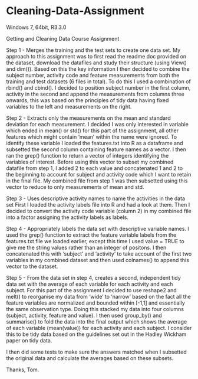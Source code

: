 # Cleaning-Data-Assignment

Windows 7, 64bit, R3.3.0

Getting and Cleaning Data Course Assignment

Step 1 -  Merges the training and the test sets to create one data set.
My approach to this assignment was to first read the readme doc provided on the dataset, download the datafiles and study their structure (using View() and dim()).  Based on this the key information I then decided to combine the subject number, activity code and feature measurements from both the training and test datasets (6 files in total). To do this I used a combination of rbind() and cbind().  I decided to position subject number in the first column, activity in the second and append the measurements from columns three onwards, this was based on the principles of tidy data having fixed variables to the left and measurements on the right.

Step 2 - Extracts only the measurements on the mean and standard deviation for each measurement.
I decided I was only interested in variable which ended in mean() or std() for this part of the assignment, all other features which might contain ‘mean’ within the name were ignored.  To identify these variable I loaded the features.txt into R as a dataframe and subsetted the second column containing feature names as a vector. I then ran the grep() function to return a vector of integers identifying the variables of interest. Before using this vector to subset my combined datafile from step 1,  I added 2 to each value and concatenated 1 and 2 to the beginning to account for subject and activity code which I want to retain in the final file. My combined file from step 1 was then subsetted using this vector to reduce to only measurements of mean and std.

Step 3 - Uses descriptive activity names to name the activities in the data set
First I loaded the activity labels file into R and had a look at them.  Then I decided to convert the activity code variable (column 2) in my combined file into a factor assigning the activity labels as labels.

Step 4 - Appropriately labels the data set with descriptive variable names.
I used the grep() function to extract the feature variable labels from the features.txt file we loaded earlier, except this time I used value = TRUE to give me the string values rather than an integer of positons.  I then concatenated this with ‘subject’ and ‘activity’ to take account of the first two variables in my combined dataset and then used colnames() to append this vector to the dataset.

Step 5 - From the data set in step 4, creates a second, independent tidy data set with the average of each variable for each activity and each subject.
For this part of the assignment I decided to use reshape2 and melt() to reorganise my data from ‘wide’ to ‘narrow’ based on the fact all the feature variables are normalized and bounded within [-1,1] and essentially the same observation type.  Doing this stacked my data into four columns (subject, activity, feature and value).  I then used group_by() and summarise() to fold the data into the final output which shows the average of each variable (mean(value)) for each activity and each subject.  I consider this to be tidy data based on the guidelines set out in the Hadley Wickham paper on tidy data.

I then did some tests to make sure the answers matched when I subsetted the original data and calculate the averages based on these subsets.

Thanks,
Tom.
